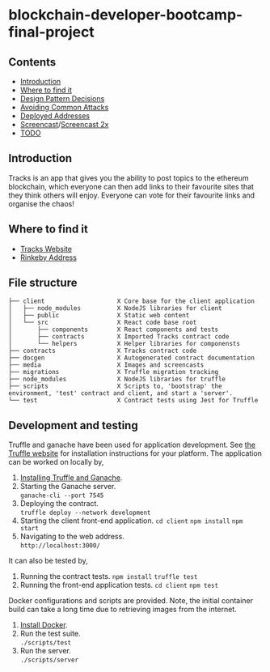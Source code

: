 # blockchain-developer-bootcamp-final-project

## Contents

* [Introduction](#introduction)
* [Where to find it](#where-to-find-it)
* [Design Pattern Decisions](./design_pattern_decisions.md)
* [Avoiding Common Attacks](./avoiding_common_attacks.md)
* [Deployed Addresses](./deployed_addresses.md)
* [Screencast](./media/Screencast.mp4)/[Screencast 2x](./media/Screencast2x.mp4)
* [TODO](./TODO.md)

## Introduction

Tracks is an app that gives you the ability to post topics to the ethereum blockchain, 
which everyone can then add links to their favourite sites that they think others
will enjoy. Everyone can vote for their favourite links and organise the chaos!




## Where to find it

* [Tracks Website](https://r7ph4-kaaaa-aaaad-qaw6a-cai.ic.fleek.co)
* [Rinkeby Address](https://rinkeby.etherscan.io/address/0x7C0743Bd57B107443c2DF8420E0265E6D0eEf607)


## File structure

```
├── client                    X Core base for the client application
│   ├── node_modules          X NodeJS libraries for client
│   ├── public                X Static web content
│   └── src                   X React code base root
│       ├── components        X React components and tests
│       ├── contracts         X Imported Tracks contract code
│       └── helpers           X Helper libraries for componensts
├── contracts                 X Tracks contract code
├── docgen                    X Autogenerated contract documentation
├── media                     X Images and screencasts
├── migrations                X Truffle migration tracking 
├── node_modules              X NodeJS libraries for truffle
├── scripts                   X Scripts to, 'bootstrap' the environment, 'test' contract and client, and start a 'server'. 
└── test                      X Contract tests using Jest for Truffle
```

## Development and testing

Truffle and ganache have been used for application development. See [the Truffle website](XXX)
for installation instructions for your platform. The application can be worked on locally by,

1. [Installing Truffle and Ganache](https://www.trufflesuite.com).
1. Starting the Ganache server. <br />
   	`ganache-cli --port 7545`
2. Deploying the contract.<br />
   	`truffle deploy --network development`
3. Starting the client front-end application.
	  `cd client`
	  `npm install`
	  `npm start`
4. Navigating to the web address.<br />
  	`http://localhost:3000/`

It can also be tested by,
1. Running the contract tests.
  `npm install`
  `truffle test`
2. Running the front-end application tests.
  `cd client`
  `npm test`

Docker configurations and scripts are provided. Note, the initial container build 
can take a long time due to retrieving images from the internet.

1. [Install Docker](https://docs.docker.com/get-docker/).
2. Run the test suite. <br />
  	`./scripts/test` 
3. Run the server. <br />
  	`./scripts/server` 
